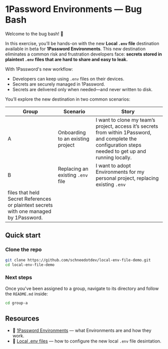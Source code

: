 # 1Password Environments — Bug Bash

Welcome to the bug bash! 🎉  

In this exercise, you’ll be hands-on with the new **Local `.env` file** destination available in beta for **1Password Environments**. This new destination eliminates a common risk and frustration developers face: **secrets stored in plaintext `.env` files that are hard to share and easy to leak.**

With 1Password's new workflow:  
- Developers can keep using `.env` files on their devices.
- Secrets are securely managed in 1Password.
- Secrets are delivered only when needed—and never written to disk.

You’ll explore the new destination in two common scenarios:

| Group | Scenario | Story |
| - | - | - |
| A | Onboarding to an existing project | I want to clone my team’s project, access it’s secrets from within 1Password, and complete the configuration steps needed to get up and running locally. |
| B | Replacing an existing `.env` file | I want to adopt Environments for my personal project, replacing existing `.env`
 files that held Secret References or plaintext secrets with one managed by 1Password. |

## Quick start

### Clone the repo

```bash
git clone https://github.com/schneedotdev/local-env-file-demo.git
cd local-env-file-demo
```

### Next steps

Once you've been assigned to a group, navigate to its directory and follow the `README.md` inside:

```bash
cd group-a
```

## Resources

- 📘 [1Password Environments](https://developer.1password.com/docs/environments) — what Environments are and how they work.
- 📘 [Local .env files](https://developer.1password.com/docs/environments/local-env-file) — how to configure the new local `.env` file desintation.